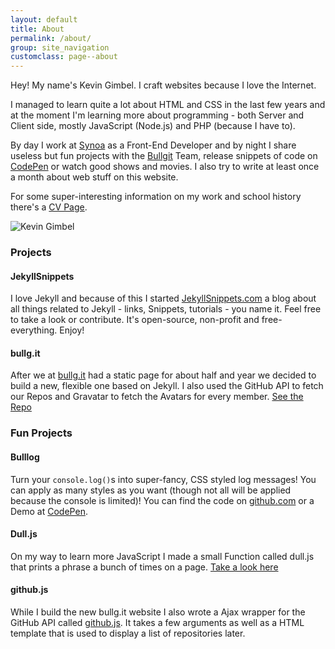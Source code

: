 ```yaml
---
layout: default
title: About
permalink: /about/
group: site_navigation
customclass: page--about
---
```


<div class="gw">
<div class="g two-thirds  small-one-whole">
<p>Hey! My name's Kevin Gimbel. I craft websites because I love the Internet.</p>
<p>I managed to learn quite a lot about HTML and CSS in the last few years and at the moment I'm learning more about programming - both Server and Client side, mostly JavaScript (Node.js) and PHP (because I have to).</p>
<p>By day I work at <a href="http://synoa.de" title="synoa.de">Synoa</a> as a Front-End Developer and by night I share useless but fun projects with the <a href="http://bullg.it">Bullgit</a> Team, release snippets of code on <a href="http://codepen.io/kevingimbel">CodePen</a> or watch good shows and movies.
I also try to write at least once a month about web stuff on this website.</p>

For some super-interesting information on my work and school history there's a <a href="/cv/">CV Page</a>.

</div>
  <div class="g one-third small-one-whole">
   <img src="http://www.gravatar.com/avatar/6d391d8c3a528122f3f6c991821350ac?s=400" alt="Kevin Gimbel" />
  </div>
</div>


### Projects
#### JekyllSnippets
I love Jekyll and because of this I started [JekyllSnippets.com](http://jekyllsnippets.com) a blog about all things related to Jekyll - links, Snippets, tutorials - you name it. Feel free to take a look or contribute. It's open-source, non-profit and free-everything. Enjoy!

#### bullg.it
After we at [bullg.it](http://bullg.it/) had a static page for about half and year we decided to build a new, flexible one based on Jekyll. I also used the GitHub API to fetch our Repos and Gravatar to fetch the Avatars for every member. [See the Repo](https://github.com/bullgit/bullgit.github.io)

### Fun Projects

#### Bulllog
Turn your `console.log()`s into super-fancy, CSS styled log messages! You can apply as many styles as you want (though
not all will be applied because the console is limited)! You can find the code on
[github.com](https://github.com/bullgit/Bulllog) or a Demo at [CodePen](http://codepen.io/kevingimbel/pen/LxdGE).

#### Dull.js
On my way to learn more JavaScript I made a small Function called dull.js that prints a phrase a bunch of times on a page. [Take a look here](http://bullg.it/dull-js/)

#### github.js
While I build the new bullg.it website I also wrote a Ajax wrapper for the GitHub API called [github.js](http://kevingimbel.com/demo/github-js/). It takes a few arguments as well as a HTML template that is used to display a list of repositories later.

